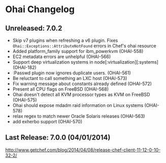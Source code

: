 # Ohai Changelog

## Unreleased: 7.0.2

* Skip v7 plugins when refreshing a v6 plugin. Fixes
  `Ohai::Exceptions::AttributeNotFound` errors in Chef's ohai resource
* Added platform_family support for ibm_powerkvm (OHAI-558)
* EC2 metadata errors are unhelpful (OHAI-566)
* Support deep virtualization systems in node[:virtualization][:systems] (OHAI-182)
* :Passwd plugin now ignores duplicate users. (OHAI-561)
* Be reluctant to call something an LXC host (OHAI-573)
* Fix warning message about constants already defined (OHAI-572)
* Present all CPU flags on FreeBSD (OHAI-568)
* Ohai doesn't detect all KVM processor types as KVM on FreeBSD (OHAI-575)
* Ohai should expose mdadm raid information on Linux systems (OHAI-578)
* relax regex to match newer Oracle Solaris releases (OHAI-563)
* add exherbo support (OHAI-570)

## Last Release: 7.0.0 (04/01/2014)

http://www.getchef.com/blog/2014/04/08/release-chef-client-11-12-0-10-32-2/
